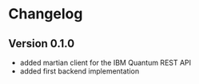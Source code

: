 # Changelog

## Version 0.1.0
* added martian client for the IBM Quantum REST API
* added first backend implementation

